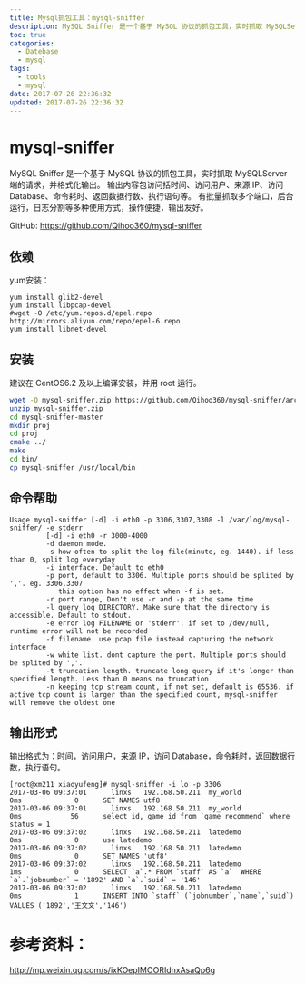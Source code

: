 ```yaml
---
title: Mysql抓包工具：mysql-sniffer
description: MySQL Sniffer 是一个基于 MySQL 协议的抓包工具，实时抓取 MySQLServer 端的请求，并格式化输出。
toc: true
categories:
  - Datebase
  - mysql
tags:
  - tools
  - mysql
date: 2017-07-26 22:36:32
updated: 2017-07-26 22:36:32
---
```


# mysql-sniffer

MySQL Sniffer 是一个基于 MySQL 协议的抓包工具，实时抓取 MySQLServer 端的请求，并格式化输出。
输出内容包访问括时间、访问用户、来源 IP、访问 Database、命令耗时、返回数据行数、执行语句等。
有批量抓取多个端口，后台运行，日志分割等多种使用方式，操作便捷，输出友好。

GitHub:
https://github.com/Qihoo360/mysql-sniffer

## 依赖

yum安装：

```
yum install glib2-devel
yum install libpcap-devel
#wget -O /etc/yum.repos.d/epel.repo http://mirrors.aliyun.com/repo/epel-6.repo
yum install libnet-devel
```

## 安装

建议在 CentOS6.2 及以上编译安装，并用 root 运行。

```sh
wget -O mysql-sniffer.zip https://github.com/Qihoo360/mysql-sniffer/archive/master.zip
unzip mysql-sniffer.zip
cd mysql-sniffer-master
mkdir proj
cd proj
cmake ../
make
cd bin/
cp mysql-sniffer /usr/local/bin
```

## 命令帮助

```
Usage mysql-sniffer [-d] -i eth0 -p 3306,3307,3308 -l /var/log/mysql-sniffer/ -e stderr
         [-d] -i eth0 -r 3000-4000
         -d daemon mode.
         -s how often to split the log file(minute, eg. 1440). if less than 0, split log everyday
         -i interface. Default to eth0
         -p port, default to 3306. Multiple ports should be splited by ','. eg. 3306,3307
            this option has no effect when -f is set.
         -r port range, Don't use -r and -p at the same time
         -l query log DIRECTORY. Make sure that the directory is accessible. Default to stdout.
         -e error log FILENAME or 'stderr'. if set to /dev/null, runtime error will not be recorded
         -f filename. use pcap file instead capturing the network interface
         -w white list. dont capture the port. Multiple ports should be splited by ','.
         -t truncation length. truncate long query if it's longer than specified length. Less than 0 means no truncation
         -n keeping tcp stream count, if not set, default is 65536. if active tcp count is larger than the specified count, mysql-sniffer will remove the oldest one
```

## 输出形式

输出格式为：时间，访问用户，来源 IP，访问 Database，命令耗时，返回数据行数，执行语句。

```
[root@xm211 xiaoyufeng]# mysql-sniffer -i lo -p 3306
2017-03-06 09:37:01      linxs   192.168.50.211  my_world                 0ms             0      SET NAMES utf8
2017-03-06 09:37:01      linxs   192.168.50.211  my_world                 0ms            56      select id, game_id from `game_recommend` where status = 1
2017-03-06 09:37:02      linxs   192.168.50.211  latedemo                 0ms             0      use latedemo
2017-03-06 09:37:02      linxs   192.168.50.211  latedemo                 0ms             0      SET NAMES 'utf8'
2017-03-06 09:37:02      linxs   192.168.50.211  latedemo                 1ms             0      SELECT `a`.* FROM `staff` AS `a`  WHERE `a`.`jobnumber` = '1892' AND `a`.`suid` = '146'
2017-03-06 09:37:02      linxs   192.168.50.211  latedemo                 0ms             1      INSERT INTO `staff` (`jobnumber`,`name`,`suid`) VALUES ('1892','王文文','146')
```

# 参考资料：

http://mp.weixin.qq.com/s/ixKOepIMOORIdnxAsaQp6g


